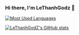 ### Hi there, I'm LeThanhGodz 👋

[![Most Used Languages](https://github-readme-stats.vercel.app/api?username=LeThanhGodz&show_icons=true&theme=dracula)](https://github.com/LeThanhGodz)

[![LeThanhGodZ's GitHub stats](https://github-readme-stats.vercel.app/api/top-langs/?username=LeThanhGodz&layout=compact&theme=dracula&hide_langs_below=1)](https://github.com/LeThanhGodz)
